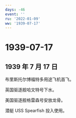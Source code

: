 ```yaml
---
days: -46
event: ''
ru: '2022-01-09'
ww: '1939-07-17'
---
```


# 1939-07-17

## 1939 年 7 月 17 日

布里斯托尔博福特多用途飞机首飞。

英国驱逐舰哈文特号下水。

美国驱逐舰格雷森号安放龙骨。

潜艇 USS Spearfish 投入使用。